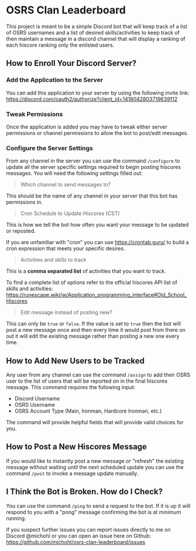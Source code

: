 # OSRS Clan Leaderboard

This project is meant to be a simple Discord bot that will keep track of a list of
OSRS usernames and a list of desired skills/activities to keep track of then
maintain a message in a discord channel that will display a ranking of each hiscore
ranking only the enlisted users.

## How to Enroll Your Discord Server?

### Add the Application to the Server

You can add this application to your server by using the following invite link: https://discord.com/oauth2/authorize?client_id=1418042803719639112

### Tweak Permissions

Once the application is added you may have to tweak either server permissions or channel
permissions to allow the bot to post/edit messages.

### Configure the Server Settings

From any channel in the server you can use the command `/configure` to update all the server specific settings required to begin posting hiscores messages.
You will need the following settings filled out:

> Which channel to send messages to?

This should be the name of any channel in your server that this bot has permissions in.

> Cron Schedule to Update Hiscores (CST)

This is how we tell the bot how often you want your message to be updated or reposted.

If you are unfamiliar with "cron" you can use https://crontab.guru/
to build a cron expression that meets your specific desires.

> Activities and skills to track

This is a **comma separated list** of activities that you want to track.

To find a complete list of options refer to the official hiscores API list of skills
and activities: https://runescape.wiki/w/Application_programming_interface#Old_School_Hiscores

> Edit message instead of posting new?

This can only be `true` or `false`. If the value is set to `true` then the bot will post
a new message once and then every time it would post from there on out it will edit the
existing message rather than posting a new one every time.


## How to Add New Users to be Tracked

Any user from any channel can use the command `/assign` to add their OSRS user to the list
of users that will be reported on in the final hiscores message. This command requires the
following input:

* Discord Username
* OSRS Username
* OSRS Account Type (Main, Ironman, Hardcore Ironman, etc.)

The command will provide helpful fields that will provide valid choices for you.

## How to Post a New Hiscores Message

If you would like to instantly post a new message or "refresh" the existing message without
waiting until the next scheduled update you can use the command `/post` to invoke a message
update manually.

## I Think the Bot is Broken. How do I Check?

You can use the command `/ping` to send a request to the bot. If it is up it will respond
to you with a "pong" message confirming the bot is at minimum running.

If you suspect further issues you can report issues directly to me on Discord @michohl or
you can open an issue here on Github: https://github.com/michohl/osrs-clan-leaderboard/issues
